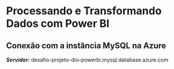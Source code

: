# Processando e Transformando Dados com Power BI
## Conexão com a instância MySQL na Azure
***Servidor:*** desafio-projeto-dio-powerbi.mysql.database.azure.com                                                                                                                                               